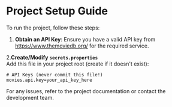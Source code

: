 # Project Setup Guide

To run the project, follow these steps:

1. **Obtain an API Key**: Ensure you have a valid API key from https://www.themoviedb.org/ for the
   required service.

2.**Create/Modify `secrets.properties`**  
Add this file in your project root (create if it doesn't exist):

   ```properties
   # API Keys (never commit this file!)
movies.api.key=your_api_key_here
   ```

For any issues, refer to the project documentation or contact the development team.